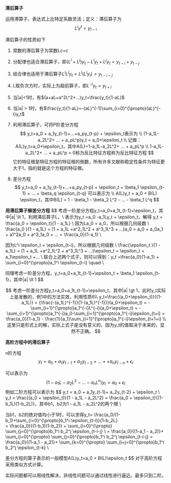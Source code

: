 **滞后算子** 

运用滞算子，表达式上比特定系数灵活；定义：滞后算子为
$$
L^iy^t=y_{t-i}
$$

滞后算子的性质如下

1. 常数的滞后算子为常数Lc=c

2. 分配律也适合滞后算子，即$(L^i+L^j)y_t - L^iy_t + L^jy_t =y_{t-i} + y_{t-j}$ 

3. 结合律也适用于滞后算子$L^iL^jy_t = L^j(L^iy_t)=y_{t-i-j}$

4. L取负次方时，实际上为超前算子，即$L^{-i}y_t=y_{t+i}$

5. 当|a|<1时，有$(a+aL+a^2L^2+...)y_t=\frac{y_t}{1-aL}$

6. 当|a| > 1时，有$\frac{y_t}{1-aL}=-(aL)^{-1}\sum_{i=0}^{\propto}(aL)^{-i}y_t$ 

7. 利用滞后算子，可将P阶差分方程
  $$
  y_t=a_0 + a_1y_{t-1}+...+a_py_{t-p} + \epsilon_t表示为 \\
  (1-a_1L-a_2L^2+ ... + a_pL^p)y_t = a_0+\epsilon_t \\
  记做： A(L)y_t=a_0+\epsilon_t，其中A(L)=1-a_1L-a_2L^2+ ... + a_pL^p \\
  1-a_1L-a_2L^2+ ... + a_pL^p = 0称为反比特征方程称为反比特征方程
  $$
  它的特征根是特征方程的特征根的倒数，所有许多文献称稳定性条件为特征更大于1，指的就是这个方程的特征根。

8. 差分方程
   $$
   y_t=a_0 + a_1y_{t-1}+...+a_py_{t-p} + \epsilon_t + \beta_1 \epsilon_{t-1} + ... + \beta_q \epsilon_{t-q} 可以表示为 \\
   A(L)y_t = a_0 + B(L) \epsilon_t，其中B(L) = 1 - \beta_1 - \beta_2 L^2 - ... - \beta_1 L^q
   $$


**用滞后算子解差分方程** 
$$
考虑一阶差分方程y_t=a_0+a_1t_{t-1}+\epsilon_t，其中|a| \lt 1，利用滞后算子L，\\
表示为y_t =a_0 -a_1Ly_t + \epsilon_t，解得 y_t = \frac{a_0 + \epsilon_t}{1 - a_1L} \\
因为La_0 = a_0，所以根据几何级数 \\
\frac{a_0 }{1 - a_1L}  = (1 + a_1L +a^2_1L^2 + a^3_1L^3 + ...)a_0 = a_0 + a_0a_1 + a1^2a_0 + a^3_1a_0 + ... = \frac{a_0}{1-a_1} \\

因为L^i \epsilon_t = \epsilon_{t-i}，所以根据几何级数 \\
\frac{\epsilon_t }{1 - a_1L}  = (1 + a_1L +a^2_1L^2 + a^3_1L^3 + ...)\epsilon_t  = \epsilon_t  + a_1\epsilon_t +... \\
联合上述两个式子，则可以得到：y_t =\frac{a_0}{1-a_1} + \sum_{i=0}^{\propto}a_1^i \epsilon_{t-i}
\quad \\

同理考虑一阶差分方程，y_t=a_0+a_1t_{t-1}+\epsilon_t + \beta_1 \epsilon_{t-1}，其中|a| \lt 1
$$

$$
考虑一阶差分方程y_t=a_0+a_1t_{t-1}+\epsilon_t，其中|a| \gt 1，此时y_t实际上是发散的，例1中的方法实效，利用性质6\\
y_t=\frac{(a_0+\epsilon_t)}{(1-a_1L)} = {\frac{-(a_1L)^{-1}}{1-(a_1L)^{-1}}}(a_0+\epsilon_t) = -\sum_{i=1}^{\propto}a_1^{-i}L^{-i}(a_0+\epsilon_t) = -\sum_{i=1}^{\propto}a_1^{-i}a_0-\sum_{i=1}^{\propto}a_1^{-i}\epsilon_{t+i} = \frac{a_0}{1-a_1} - \frac{1}{a_1}\sum_{i=1}^{\propto}a_1^{-i}\epsilon_{t+1+i} \\
这里只是形式上的解，实际上式子是没有意义的，因为y_t的值取决于未来的，显然不正确。
$$

**高阶方程中的滞后算子** 

n阶方程
$$
y_t = a_0 + a_1y_{t-1}+ a_2y_{t-2} + ... + + a_ny_{t-n} + \epsilon_t
$$


可以表示为
$$
(1-a_1L - a_2L^2 - ... - a_nL^n)y_t = a_0 + \epsilon_t
$$
例如二阶方程可以表示为
$$
y_t = a_0 + a_1y_{t-1}+ a_2y_{t-2} + \epsilon_t \\
y_t = \frac{(a_0 + \epsilon_t)}{1 - a_1L - a_2L^2} = \frac{a_0 + \epsilon_t}{(1-b_1L)(1-b_2L)}，其中b1，b2为1 - a_1L - a_2L^2的两个根 \\

当b1，b2的绝对值均小于1时，可以求得y_t= \frac{a_0/(1-b_1)+\sum_{i=0}^{\propto}b_1^i \epsilon_{t-i}}{1-b_2L}  
= \frac{a_0}{(1-b_1)(1-b_2)} + \sum_{i=0}^{\propto} \sum_{j=0}^{\propto}b_1^i b_2^j \epsilon_{t-i-j} \\
=  \frac{a_0}{(1-a_1 - a_2)}+ \sum_{i=0}^{\propto} \sum_{j=0}^{\propto}b_1^i b_2^j \epsilon_{t-i-j} =  \frac{a_0}{(1-a_1 - a_2)}+ \sum_{k=0}^{\propto} \sum_{i+j=0}^{\propto}b_1^i b_2^j \epsilon_{t-k} \\

差分方程的算子表示的一般模型A(L)y_t=a_0 + B(L)\epsilon_t
$$
对于高阶方程采用类似方式计算。



实际问题都可以用线性解决，非线性问题可以通过线性进行逼近。最多只到二阶。